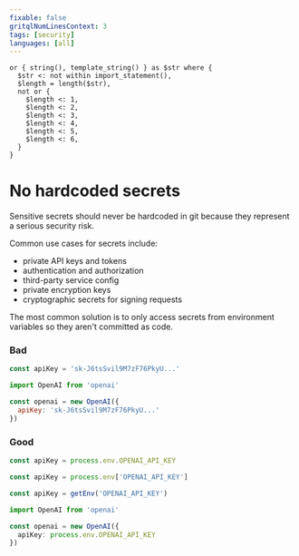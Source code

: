 ```yaml
---
fixable: false
gritqlNumLinesContext: 3
tags: [security]
languages: [all]
---
```


```grit
or { string(), template_string() } as $str where {
  $str <: not within import_statement(),
  $length = length($str),
  not or {
    $length <: 1,
    $length <: 2,
    $length <: 3,
    $length <: 4,
    $length <: 5,
    $length <: 6,
  }
}
```

# No hardcoded secrets

Sensitive secrets should never be hardcoded in git because they represent a serious security risk.

Common use cases for secrets include:

- private API keys and tokens
- authentication and authorization
- third-party service config
- private encryption keys
- cryptographic secrets for signing requests

The most common solution is to only access secrets from environment variables so they aren't committed as code.

### Bad

```js
const apiKey = 'sk-J6tsSvil9M7zF76PkyU...'
```

```js
import OpenAI from 'openai'

const openai = new OpenAI({
  apiKey: 'sk-J6tsSvil9M7zF76PkyU...'
})
```

### Good

```js
const apiKey = process.env.OPENAI_API_KEY
```

```js
const apiKey = process.env['OPENAI_API_KEY']
```

```js
const apiKey = getEnv('OPENAI_API_KEY')
```

```ts
import OpenAI from 'openai'

const openai = new OpenAI({
  apiKey: process.env.OPENAI_API_KEY
})
```
